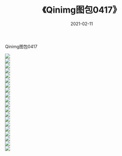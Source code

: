 ﻿---
layout: post
title:  《Qinimg图包0417》
date:   2021-02-11
img: http://imgx.orgx.ga/Qinimg图包/Qinimg图包0417/000.jpg
categories: [美女, 清纯, 唯美]
---

Qinimg图包0417

 ![](http://imgx.orgx.ga/Qinimg图包/Qinimg图包0417/001.jpg) <br>![](http://imgx.orgx.ga/Qinimg图包/Qinimg图包0417/002.jpg) <br>![](http://imgx.orgx.ga/Qinimg图包/Qinimg图包0417/003.jpg) <br>![](http://imgx.orgx.ga/Qinimg图包/Qinimg图包0417/004.jpg) <br>![](http://imgx.orgx.ga/Qinimg图包/Qinimg图包0417/005.jpg) <br>![](http://imgx.orgx.ga/Qinimg图包/Qinimg图包0417/006.jpg) <br>![](http://imgx.orgx.ga/Qinimg图包/Qinimg图包0417/007.jpg) <br>![](http://imgx.orgx.ga/Qinimg图包/Qinimg图包0417/008.jpg) <br>![](http://imgx.orgx.ga/Qinimg图包/Qinimg图包0417/009.jpg) <br>![](http://imgx.orgx.ga/Qinimg图包/Qinimg图包0417/010.jpg) <br>![](http://imgx.orgx.ga/Qinimg图包/Qinimg图包0417/011.jpg) <br>![](http://imgx.orgx.ga/Qinimg图包/Qinimg图包0417/012.jpg) <br>![](http://imgx.orgx.ga/Qinimg图包/Qinimg图包0417/013.jpg) <br>![](http://imgx.orgx.ga/Qinimg图包/Qinimg图包0417/014.jpg) <br>![](http://imgx.orgx.ga/Qinimg图包/Qinimg图包0417/015.jpg) <br>![](http://imgx.orgx.ga/Qinimg图包/Qinimg图包0417/016.jpg) <br>![](http://imgx.orgx.ga/Qinimg图包/Qinimg图包0417/017.jpg) <br>![](http://imgx.orgx.ga/Qinimg图包/Qinimg图包0417/018.jpg) <br>![](http://imgx.orgx.ga/Qinimg图包/Qinimg图包0417/019.jpg) <br>![](http://imgx.orgx.ga/Qinimg图包/Qinimg图包0417/020.jpg) <br>